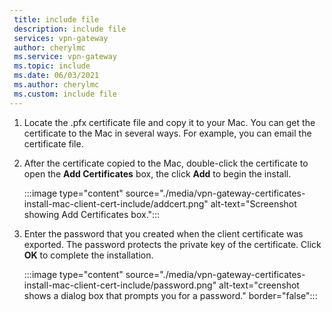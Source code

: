 ```yaml
---
 title: include file
 description: include file
 services: vpn-gateway
 author: cherylmc
 ms.service: vpn-gateway
 ms.topic: include
 ms.date: 06/03/2021
 ms.author: cherylmc
 ms.custom: include file
---
```

1. Locate the .pfx certificate file and copy it to your Mac. You can get the certificate to the Mac in several ways. For example, you can email the certificate file.
1. After the certificate copied to the Mac, double-click the certificate to open the **Add Certificates** box, the click **Add** to begin the install.

   :::image type="content" source="./media/vpn-gateway-certificates-install-mac-client-cert-include/addcert.png" alt-text="Screenshot showing Add Certificates box.":::
1. Enter the password that you created when the client certificate was exported. The password protects the private key of the certificate. Click **OK** to complete the installation.

   :::image type="content" source="./media/vpn-gateway-certificates-install-mac-client-cert-include/password.png" alt-text="creenshot shows a dialog box that prompts you for a password." border="false":::